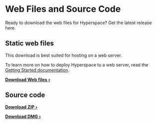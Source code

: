 # Web Files and Source Code

Ready to download the web files for Hyperspace? Get the latest release here.

## Static web files

This download is best suited for hosting on a web server.

To learn more on how to deploy Hyperspace to a web server, read the [Getting Started documentation](../docs/index.md).

**[Download Web files &rsaquo;](https://github.com/hyperspacedev/hyperspace/releases/download/1.0.0beta6/Hyperspace-1.0.0beta7_static.zip)**

## Source code

**[Download ZIP &rsaquo;](https://github.com/hyperspacedev/hyperspace/archive/1.0.0beta7.zip)**

**[Download DMG &rsaquo;](https://github.com/hyperspacedev/hyperspace/archive/1.0.0beta7.tar.gz)**